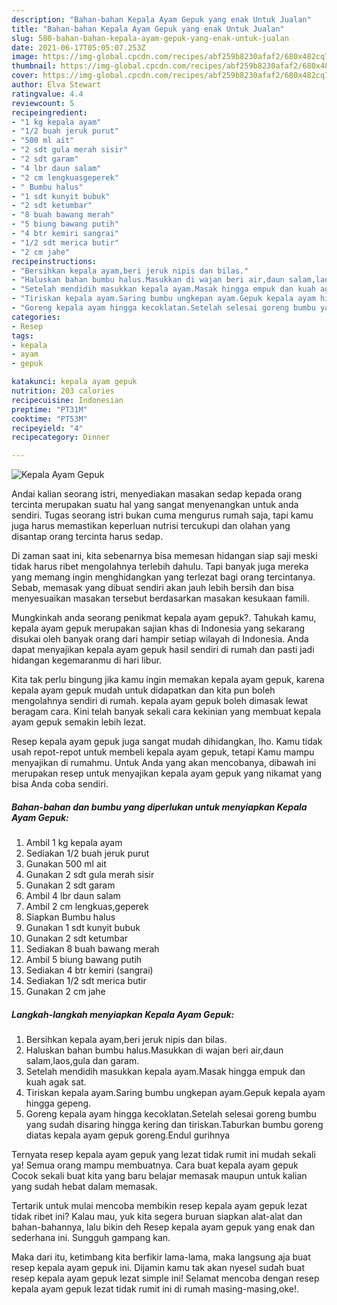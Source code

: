 ```yaml
---
description: "Bahan-bahan Kepala Ayam Gepuk yang enak Untuk Jualan"
title: "Bahan-bahan Kepala Ayam Gepuk yang enak Untuk Jualan"
slug: 580-bahan-bahan-kepala-ayam-gepuk-yang-enak-untuk-jualan
date: 2021-06-17T05:05:07.253Z
image: https://img-global.cpcdn.com/recipes/abf259b8230afaf2/680x482cq70/kepala-ayam-gepuk-foto-resep-utama.jpg
thumbnail: https://img-global.cpcdn.com/recipes/abf259b8230afaf2/680x482cq70/kepala-ayam-gepuk-foto-resep-utama.jpg
cover: https://img-global.cpcdn.com/recipes/abf259b8230afaf2/680x482cq70/kepala-ayam-gepuk-foto-resep-utama.jpg
author: Elva Stewart
ratingvalue: 4.4
reviewcount: 5
recipeingredient:
- "1 kg kepala ayam"
- "1/2 buah jeruk purut"
- "500 ml ait"
- "2 sdt gula merah sisir"
- "2 sdt garam"
- "4 lbr daun salam"
- "2 cm lengkuasgeperek"
- " Bumbu halus"
- "1 sdt kunyit bubuk"
- "2 sdt ketumbar"
- "8 buah bawang merah"
- "5 biung bawang putih"
- "4 btr kemiri sangrai"
- "1/2 sdt merica butir"
- "2 cm jahe"
recipeinstructions:
- "Bersihkan kepala ayam,beri jeruk nipis dan bilas."
- "Haluskan bahan bumbu halus.Masukkan di wajan beri air,daun salam,laos,gula dan garam."
- "Setelah mendidih masukkan kepala ayam.Masak hingga empuk dan kuah agak sat."
- "Tiriskan kepala ayam.Saring bumbu ungkepan ayam.Gepuk kepala ayam hingga gepeng."
- "Goreng kepala ayam hingga kecoklatan.Setelah selesai goreng bumbu yang sudah disaring hingga kering dan tiriskan.Taburkan bumbu goreng diatas kepala ayam gepuk goreng.Endul gurihnya"
categories:
- Resep
tags:
- kepala
- ayam
- gepuk

katakunci: kepala ayam gepuk 
nutrition: 203 calories
recipecuisine: Indonesian
preptime: "PT31M"
cooktime: "PT53M"
recipeyield: "4"
recipecategory: Dinner

---
```



![Kepala Ayam Gepuk](https://img-global.cpcdn.com/recipes/abf259b8230afaf2/680x482cq70/kepala-ayam-gepuk-foto-resep-utama.jpg)

Andai kalian seorang istri, menyediakan masakan sedap kepada orang tercinta merupakan suatu hal yang sangat menyenangkan untuk anda sendiri. Tugas seorang istri bukan cuma mengurus rumah saja, tapi kamu juga harus memastikan keperluan nutrisi tercukupi dan olahan yang disantap orang tercinta harus sedap.

Di zaman  saat ini, kita sebenarnya bisa memesan hidangan siap saji meski tidak harus ribet mengolahnya terlebih dahulu. Tapi banyak juga mereka yang memang ingin menghidangkan yang terlezat bagi orang tercintanya. Sebab, memasak yang dibuat sendiri akan jauh lebih bersih dan bisa menyesuaikan masakan tersebut berdasarkan masakan kesukaan famili. 



Mungkinkah anda seorang penikmat kepala ayam gepuk?. Tahukah kamu, kepala ayam gepuk merupakan sajian khas di Indonesia yang sekarang disukai oleh banyak orang dari hampir setiap wilayah di Indonesia. Anda dapat menyajikan kepala ayam gepuk hasil sendiri di rumah dan pasti jadi hidangan kegemaranmu di hari libur.

Kita tak perlu bingung jika kamu ingin memakan kepala ayam gepuk, karena kepala ayam gepuk mudah untuk didapatkan dan kita pun boleh mengolahnya sendiri di rumah. kepala ayam gepuk boleh dimasak lewat beragam cara. Kini telah banyak sekali cara kekinian yang membuat kepala ayam gepuk semakin lebih lezat.

Resep kepala ayam gepuk juga sangat mudah dihidangkan, lho. Kamu tidak usah repot-repot untuk membeli kepala ayam gepuk, tetapi Kamu mampu menyajikan di rumahmu. Untuk Anda yang akan mencobanya, dibawah ini merupakan resep untuk menyajikan kepala ayam gepuk yang nikamat yang bisa Anda coba sendiri.

<!--inarticleads1-->

##### Bahan-bahan dan bumbu yang diperlukan untuk menyiapkan Kepala Ayam Gepuk:

1. Ambil 1 kg kepala ayam
1. Sediakan 1/2 buah jeruk purut
1. Gunakan 500 ml ait
1. Gunakan 2 sdt gula merah sisir
1. Gunakan 2 sdt garam
1. Ambil 4 lbr daun salam
1. Ambil 2 cm lengkuas,geperek
1. Siapkan  Bumbu halus
1. Gunakan 1 sdt kunyit bubuk
1. Gunakan 2 sdt ketumbar
1. Sediakan 8 buah bawang merah
1. Ambil 5 biung bawang putih
1. Sediakan 4 btr kemiri (sangrai)
1. Sediakan 1/2 sdt merica butir
1. Gunakan 2 cm jahe




<!--inarticleads2-->

##### Langkah-langkah menyiapkan Kepala Ayam Gepuk:

1. Bersihkan kepala ayam,beri jeruk nipis dan bilas.
1. Haluskan bahan bumbu halus.Masukkan di wajan beri air,daun salam,laos,gula dan garam.
1. Setelah mendidih masukkan kepala ayam.Masak hingga empuk dan kuah agak sat.
1. Tiriskan kepala ayam.Saring bumbu ungkepan ayam.Gepuk kepala ayam hingga gepeng.
1. Goreng kepala ayam hingga kecoklatan.Setelah selesai goreng bumbu yang sudah disaring hingga kering dan tiriskan.Taburkan bumbu goreng diatas kepala ayam gepuk goreng.Endul gurihnya




Ternyata resep kepala ayam gepuk yang lezat tidak rumit ini mudah sekali ya! Semua orang mampu membuatnya. Cara buat kepala ayam gepuk Cocok sekali buat kita yang baru belajar memasak maupun untuk kalian yang sudah hebat dalam memasak.

Tertarik untuk mulai mencoba membikin resep kepala ayam gepuk lezat tidak ribet ini? Kalau mau, yuk kita segera buruan siapkan alat-alat dan bahan-bahannya, lalu bikin deh Resep kepala ayam gepuk yang enak dan sederhana ini. Sungguh gampang kan. 

Maka dari itu, ketimbang kita berfikir lama-lama, maka langsung aja buat resep kepala ayam gepuk ini. Dijamin kamu tak akan nyesel sudah buat resep kepala ayam gepuk lezat simple ini! Selamat mencoba dengan resep kepala ayam gepuk lezat tidak rumit ini di rumah masing-masing,oke!.

